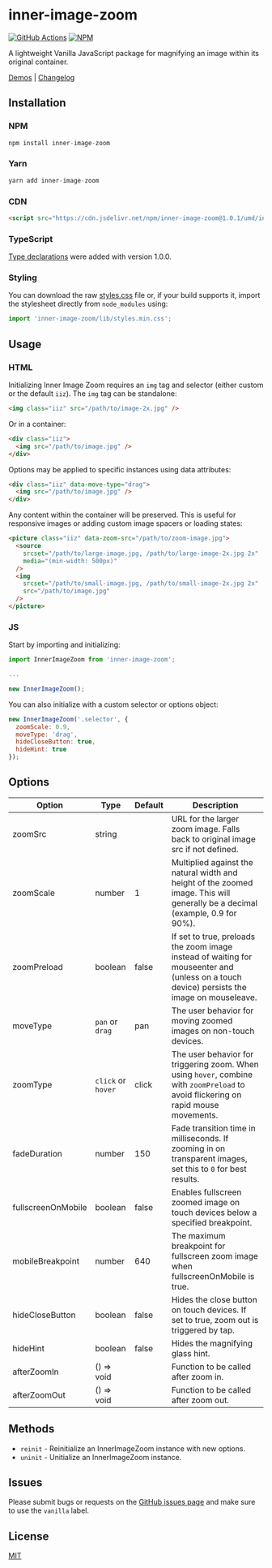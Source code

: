 # inner-image-zoom

[![GitHub Actions][build-badge]][build] [![NPM][npm-badge]][npm]

A lightweight Vanilla JavaScript package for magnifying an image within its original container.

[Demos](https://innerimagezoom.com/) | [Changelog](https://github.com/laurenashpole/inner-image-zoom/blob/main/packages/vanilla/CHANGELOG.md)

## Installation

### NPM
```javascript
npm install inner-image-zoom
```

### Yarn
```javascript
yarn add inner-image-zoom
```

### CDN
```html
<script src="https://cdn.jsdelivr.net/npm/inner-image-zoom@1.0.1/umd/index.min.js"></script>
```

### TypeScript
[Type declarations](https://github.com/laurenashpole/inner-image-zoom/blob/main/packages/vanilla/src/index.d.ts) were added with version 1.0.0.

### Styling

You can download the raw [styles.css](https://raw.githubusercontent.com/laurenashpole/inner-image-zoom/main/packages/vanilla/src/styles.css) file or, if your build supports it, import the stylesheet directly from `node_modules` using:

```javascript
import 'inner-image-zoom/lib/styles.min.css';
```

## Usage

### HTML

Initializing Inner Image Zoom requires an `img` tag and selector (either custom or the default `iiz`). The `img` tag can be standalone:

```html
<img class="iiz" src="/path/to/image-2x.jpg" />
```

Or in a container:

```html
<div class="iiz">
  <img src="/path/to/image.jpg" />
</div>
```

Options may be applied to specific instances using data attributes:

```html
<div class="iiz" data-move-type="drag">
  <img src="/path/to/image.jpg" />
</div>
```

Any content within the container will be preserved. This is useful for responsive images or adding custom image spacers or loading states:

```html
<picture class="iiz" data-zoom-src="/path/to/zoom-image.jpg">
  <source
    srcset="/path/to/large-image.jpg, /path/to/large-image-2x.jpg 2x"
    media="(min-width: 500px)"
  />
  <img
    srcset="/path/to/small-image.jpg, /path/to/small-image-2x.jpg 2x"
    src="/path/to/image.jpg"
  />
</picture>
```

### JS

Start by importing and initializing:

```javascript
import InnerImageZoom from 'inner-image-zoom';

...

new InnerImageZoom();
```

You can also initialize with a custom selector or options object:

```javascript
new InnerImageZoom('.selector', {
  zoomScale: 0.9,
  moveType: 'drag',
  hideCloseButton: true,
  hideHint: true
});
```

## Options

Option | Type | Default | Description
--- | --- | --- | ---
zoomSrc | string | | URL for the larger zoom image. Falls back to original image src if not defined.
zoomScale | number | 1 | Multiplied against the natural width and height of the zoomed image. This will generally be a decimal (example, 0.9 for 90%).
zoomPreload | boolean | false | If set to true, preloads the zoom image instead of waiting for mouseenter and (unless on a touch device) persists the image on mouseleave.
moveType | `pan` or `drag` | pan | The user behavior for moving zoomed images on non-touch devices.
zoomType | `click` or `hover` | click | The user behavior for triggering zoom. When using `hover`, combine with `zoomPreload` to avoid flickering on rapid mouse movements.
fadeDuration | number | 150 | Fade transition time in milliseconds. If zooming in on transparent images, set this to `0` for best results.
fullscreenOnMobile | boolean | false | Enables fullscreen zoomed image on touch devices below a specified breakpoint.
mobileBreakpoint | number | 640 | The maximum breakpoint for fullscreen zoom image when fullscreenOnMobile is true.
hideCloseButton | boolean | false | Hides the close button on touch devices. If set to true, zoom out is triggered by tap.
hideHint | boolean | false | Hides the magnifying glass hint.
afterZoomIn | () => void | | Function to be called after zoom in.
afterZoomOut | () => void | | Function to be called after zoom out.

## Methods

- `reinit` - Reinitialize an InnerImageZoom instance with new options.
- `uninit` - Unitialize an InnerImageZoom instance.

## Issues

Please submit bugs or requests on the [GitHub issues page](https://github.com/laurenashpole/inner-image-zoom/issues) and make sure to use the `vanilla` label.

## License

[MIT](https://github.com/laurenashpole/inner-image-zoom/blob/main/LICENSE)

[npm-badge]: http://img.shields.io/npm/v/inner-image-zoom.svg?style=flat
[npm]: https://www.npmjs.com/package/inner-image-zoom

[build-badge]: https://github.com/laurenashpole/inner-image-zoom/actions/workflows/release.yml/badge.svg
[build]: https://github.com/laurenashpole/inner-image-zoom/actions

[types-badge]: https://badgen.net/npm/types/inner-image-zoom
